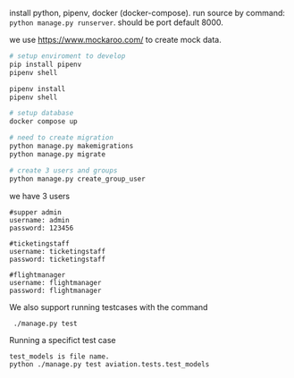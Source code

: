 install python, pipenv, docker (docker-compose).
run source by command: ```python manage.py runserver```. should be port default 8000.

we use https://www.mockaroo.com/ to create mock data.


```bash
# setup enviroment to develop
pip install pipenv
pipenv shell

pipenv install
pipenv shell

# setup database
docker compose up

# need to create migration
python manage.py makemigrations
python manage.py migrate

# create 3 users and groups
python manage.py create_group_user
```


we have 3 users

```
#supper admin
username: admin
password: 123456

#ticketingstaff
username: ticketingstaff
password: ticketingstaff

#flightmanager
username: flightmanager
password: flightmanager
```

We also support running testcases with the command

```
 ./manage.py test
```

Running a specifict test case
```
test_models is file name.
python ./manage.py test aviation.tests.test_models
```
